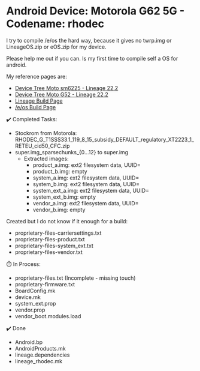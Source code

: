 # Android Device: Motorola G62 5G - Codename: rhodec
I try to compile /e/os the hard way, because it gives no twrp.img or LineageOS.zip or eOS.zip for my device.

Please help me out if you can. Is my first time to compile self a OS for android.

My reference pages are:
- [Device Tree Moto sm6225 - Lineage 22.2](https://github.com/LineageOS/android_device_motorola_sm6225-common/tree/lineage-22.2)
- [Device Tree Moto G52 - Lineage 22.2](https://github.com/LineageOS/android_device_motorola_rhode/tree/lineage-22.2)
- [Lineage Build Page](https://wiki.lineageos.org/devices/rhode/build/)
- [/e/os Build Page](https://doc.e.foundation/support-topics/build-e)

✔️ Completed Tasks:
- Stockrom from Motorola: RHODEC_G_T1SSS33.1_119_8_15_subsidy_DEFAULT_regulatory_XT2223_1_RETEU_cid50_CFC.zip
- super.img_sparsechunks_{0…12} to super.img
    - Extracted images:
        - product_a.img: ext2 filesystem data, UUID=
        - product_b.img: empty
        - system_a.img: ext2 filesystem data, UUID=
        - system_b.img: ext2 filesystem data, UUID=
        - system_ext_a.img: ext2 filesystem data, UUID=
        - system_ext_b.img: empty
        - vendor_a.img: ext2 filesystem data, UUID=
        - vendor_b.img: empty
          
Created but I do not know if it enough for a build:
- proprietary-files-carriersettings.txt
- proprietary-files-product.txt
- proprietary-files-system_ext.txt
- proprietary-files-vendor.txt

⏱️ In Process:
- proprietary-files.txt (Incomplete - missing touch)
- proprietary-firmware.txt
- BoardConfig.mk
- device.mk
- system_ext.prop
- vendor.prop
- vendor_boot.modules.load

✔️ Done
- Android.bp
- AndroidProducts.mk
- lineage.dependencies
- lineage_rhodec.mk
